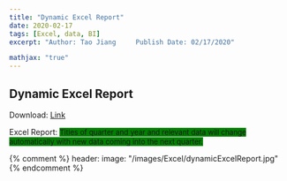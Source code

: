 ```yaml
---
title: "Dynamic Excel Report"
date: 2020-02-17
tags: [Excel, data, BI]
excerpt: "Author: Tao Jiang		Publish Date: 02/17/2020"

mathjax: "true" 
---
```

## Dynamic Excel Report

Download: [Link](https://github.com/taojiangdt/Excel)

Excel Report:
<font style="background:green" size="2">Titles of quarter and year and relevant data will change automatically with new data coming into the next quarter.</font> 
<img src="{{ site.url }}{{ site.baseurl }}/images/Excel/dynamicExcelReport.jpg" alt="">

{% comment %}
header:
  image: "/images/Excel/dynamicExcelReport.jpg"
{% endcomment %}